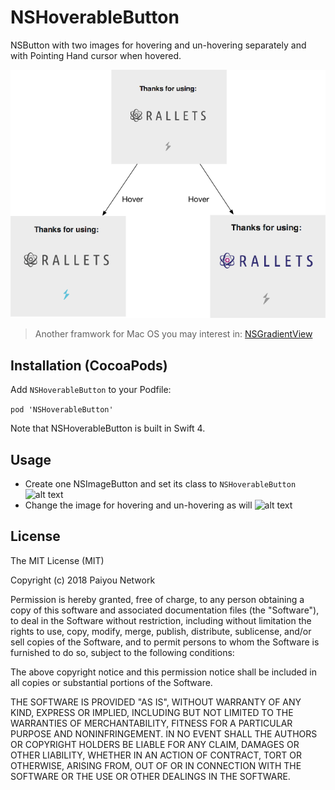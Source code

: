 # NSHoverableButton
NSButton with two images for hovering and un-hovering separately and with Pointing Hand cursor when hovered.

![alt text](https://raw.githubusercontent.com/paiyou-network/NSHoverableButton/master/NSHoverableButtonDemo/Support/sample.png)

>Another framwork for Mac OS you may interest in: [NSGradientView](https://github.com/paiyou-network/NSGradientView)

## Installation (CocoaPods)
Add `NSHoverableButton` to your Podfile:

```pod 'NSHoverableButton'```

Note that NSHoverableButton is built in Swift 4.

## Usage
* Create one NSImageButton and set its class to `NSHoverableButton`
![alt text](https://raw.githubusercontent.com/paiyou-network/NSHoverableButton/master/NSHoverableButtonDemo/Support/setClassImg.png)
* Change the image for hovering and un-hovering as will
![alt text](https://raw.githubusercontent.com/paiyou-network/NSHoverableButton/master/NSHoverableButtonDemo/Support/setPicturesImg.png)

## License
The MIT License (MIT)

Copyright (c) 2018 Paiyou Network

Permission is hereby granted, free of charge, to any person obtaining a copy of
this software and associated documentation files (the "Software"), to deal in
the Software without restriction, including without limitation the rights to
use, copy, modify, merge, publish, distribute, sublicense, and/or sell copies of
the Software, and to permit persons to whom the Software is furnished to do so,
subject to the following conditions:

The above copyright notice and this permission notice shall be included in all
copies or substantial portions of the Software.

THE SOFTWARE IS PROVIDED "AS IS", WITHOUT WARRANTY OF ANY KIND, EXPRESS OR
IMPLIED, INCLUDING BUT NOT LIMITED TO THE WARRANTIES OF MERCHANTABILITY, FITNESS
FOR A PARTICULAR PURPOSE AND NONINFRINGEMENT. IN NO EVENT SHALL THE AUTHORS OR
COPYRIGHT HOLDERS BE LIABLE FOR ANY CLAIM, DAMAGES OR OTHER LIABILITY, WHETHER
IN AN ACTION OF CONTRACT, TORT OR OTHERWISE, ARISING FROM, OUT OF OR IN
CONNECTION WITH THE SOFTWARE OR THE USE OR OTHER DEALINGS IN THE SOFTWARE.
